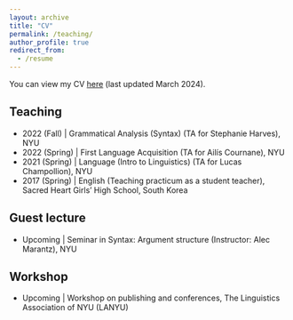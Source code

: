 ```yaml
---
layout: archive
title: "CV"
permalink: /teaching/
author_profile: true
redirect_from:
  - /resume
---
```


You can view my CV [here](https://drive.google.com/file/d/1CsbQwz9syMswSvexGjfquyxBSuyGO-Gw/view?usp=drive_link) (last updated March 2024).

<!-- ## Education

- 2019–present \| New York University (Ph.D.)
- 2019 \| Sogang University (M.A.)
- 2018 \| Sogang University (B.A.)

## Non-degree education            

- 2018 \| Linguistic Society of Korea (LSK) Linguistic School

## Fellowships & scholarships 

- 2019–2024 \| Henry M. MacCracken Fellowship, New York University
- 2019 \| Dean's Student Travel Grant Award, New York University
- 2018 \| Linguistic Society of Korea (LSK) Scholarship -->

## Teaching

- 2022 (Fall) \| Grammatical Analysis (Syntax) (TA for Stephanie Harves), NYU
- 2022 (Spring) \| First Language Acquisition (TA for Ailís Cournane), NYU
- 2021 (Spring) \| Language (Intro to Linguistics) (TA for Lucas Champollion), NYU
- 2017 (Spring) \| English (Teaching practicum as a student teacher), Sacred Heart Girls’ High School, South Korea

## Guest lecture

- Upcoming \| Seminar in Syntax: Argument structure (Instructor: Alec Marantz), NYU

## Workshop

- Upcoming \| Workshop on publishing and conferences, The Linguistics Association of NYU (LANYU)

<!-- ## Affiliation

- 2018–present \| Linguistic Society of America (LSA) -->
